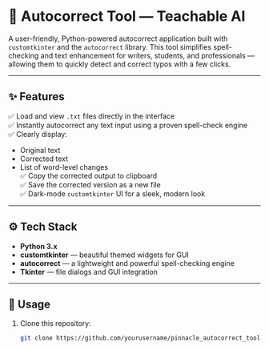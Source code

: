 # 📝 Autocorrect Tool — Teachable AI

A user-friendly, Python-powered autocorrect application built with `customtkinter` and the `autocorrect` library. This tool simplifies spell-checking and text enhancement for writers, students, and professionals — allowing them to quickly detect and correct typos with a few clicks.

---

## ✨ Features
✅ Load and view `.txt` files directly in the interface  
✅ Instantly autocorrect any text input using a proven spell-check engine  
✅ Clearly display:
- Original text
- Corrected text
- List of word-level changes  
✅ Copy the corrected output to clipboard  
✅ Save the corrected version as a new file  
✅ Dark-mode `customtkinter` UI for a sleek, modern look

---

## ⚙️ Tech Stack
- **Python 3.x**  
- **customtkinter** — beautiful themed widgets for GUI  
- **autocorrect** — a lightweight and powerful spell-checking engine  
- **Tkinter** — file dialogs and GUI integration

---

## 📂 Usage
1. Clone this repository:
   ```bash
   git clone https://github.com/yourusername/pinnacle_autocorrect_tool.git
